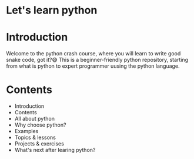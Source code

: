 # Let's learn python

# Introduction

Welcome to the python crash course, where you will learn to write good snake code, got it?😅
This is a beginner-friendly python repository, starting from what is python to expert programmer uusing the python language.

# Contents

- Introduction
- Contents
- All about python
- Why choose python?
- Examples
- Topics & lessons
- Projects & exercises
- What's next after learing python?
